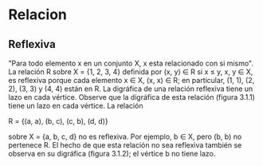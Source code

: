 
# Relacion

## Reflexiva

"Para todo elemento x en un conjunto X, x esta relacionado con si mismo". La relación R sobre X = {1, 2, 3, 4} definida por (x, y) ∈ R si x ≤ y, x, y ∈ X, es reflexiva porque cada elemento x ∈ X, (x, x) ∈ R; en particular, (1, 1), (2, 2), (3, 3) y (4, 4) están en R. La digráfica de una relación reflexiva tiene un lazo en cada vértice. Observe que la digráfica de esta relación (figura 3.1.1) tiene un lazo en cada vértice.
La relación

R = {(a, a), (b, c), (c, b), (d, d)}

sobre X = {a, b, c, d} no es reflexiva. Por ejemplo, b ∈ X, pero (b, b) no pertenece R. El hecho de
que esta relación no sea reflexiva también se observa en su digráfica (figura 3.1.2); el vértice
b no tiene lazo.

## 